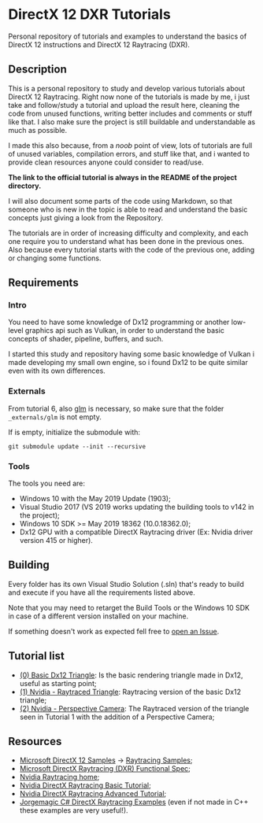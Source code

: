 # DirectX 12 DXR Tutorials
Personal repository of tutorials and examples to understand the basics of DirectX 12 instructions and DirectX 12 Raytracing (DXR).

## Description
This is a personal repository to study and develop various tutorials about DirectX 12 Raytracing. Right now none of the tutorials is made by me, i just take and follow/study a tutorial and upload the result here, cleaning the code from unused functions, writing better includes and comments or stuff like that. I also make sure the project is still buildable and understandable as much as possible.

I made this also because, from a *noob* point of view, lots of tutorials are full of unused variables, compilation errors, and stuff like that, and i wanted to provide clean resources anyone could consider to read/use.

**The link to the official tutorial is always in the README of the project directory.**

I will also document some parts of the code using Markdown, so that someone who is new in the topic is able to read and understand the basic concepts just giving a look from the Repository.

The tutorials are in order of increasing difficulty and complexity, and each one require you to understand what has been done in the previous ones. Also because every tutorial starts with the code of the previous one, adding or changing some functions.

## Requirements

### Intro
You need to have some knowledge of Dx12 programming or another low-level graphics api such as Vulkan, in order to understand the basic concepts of shader, pipeline, buffers, and such.

I started this study and repository having some basic knowledge of Vulkan i made developing my small own engine, so i found Dx12 to be quite similar even with its own differences.

### Externals
From tutorial 6, also [glm](https://github.com/g-truc/glm) is necessary, so make sure that the folder `_externals/glm` is not empty. 

If is empty, initialize the submodule with:
```
git submodule update --init --recursive
```

### Tools
The tools you need are:

* Windows 10 with the May 2019 Update (1903);
* Visual Studio 2017 (VS 2019 works updating the building tools to v142 in the project);
* Windows 10 SDK >= May 2019 18362 (10.0.18362.0);
* Dx12 GPU with a compatible DirectX Raytracing driver (Ex: Nvidia driver version 415 or higher).

## Building
Every folder has its own Visual Studio Solution (.sln) that's ready to build and execute if you have all the requirements listed above.

Note that you may need to retarget the Build Tools or the Windows 10 SDK in case of a different version installed on your machine.

If something doesn't work as expected fell free to [open an Issue](https://github.com/ScrappyCocco/DirectX-DXR-Tutorials/issues).

## Tutorial list

* [(0) Basic Dx12 Triangle](https://github.com/ScrappyCocco/DirectX-DXR-Tutorials/tree/master/0-BasicDxTriangle): Is the basic rendering triangle made in Dx12, useful as starting point;
* [(1) Nvidia - Raytraced Triangle](https://github.com/ScrappyCocco/DirectX-DXR-Tutorials/tree/master/1-Dx12DXRTriangle): Raytracing version of the basic Dx12 triangle;
* [(2) Nvidia - Perspective Camera](https://github.com/ScrappyCocco/DirectX-DXR-Tutorials/tree/master/2-Dx12DXRTriangle-PerspectiveCamera): The Raytraced version of the triangle seen in Tutorial 1 with the addition of a Perspective Camera;

## Resources

* [Microsoft DirectX 12 Samples](https://github.com/microsoft/DirectX-Graphics-Samples) -> [Raytracing Samples](https://github.com/microsoft/DirectX-Graphics-Samples/tree/master/Samples/Desktop/D3D12Raytracing);
* [Microsoft DirectX Raytracing (DXR) Functional Spec](https://github.com/microsoft/DirectX-Specs/blob/master/d3d/Raytracing.md);
* [Nvidia Raytracing home](https://developer.nvidia.com/rtx/raytracing);
* [Nvidia DirectX Raytracing Basic Tutorial](https://developer.nvidia.com/rtx/raytracing/dxr/DX12-Raytracing-tutorial-Part-1);
* [Nvidia DirectX Raytracing Advanced Tutorial](https://github.com/NVIDIAGameWorks/DxrTutorials);
* [Jorgemagic C# DirectX Raytracing Examples](https://github.com/Jorgemagic/CSharpDirectXRaytracing) (even if not made in C++ these examples are very useful!).
